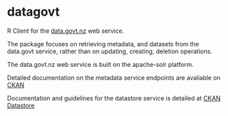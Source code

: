 # datagovt
R Client for the [data.govt.nz](https://www.data.govt.nz/use-data/using-data-govt-nz-apis/) web service. 

The package focuses on retrieving metadata, and datasets from the data.govt service, rather than on updating, creating, deletion operations.

The data.govt.nz web service is built on the apache-solr platform.

Detailed documentation on the metadata service endpoints are avaliable on [CKAN](https://docs.ckan.org/en/2.7/api/index.html)

Documentation and guidelines for the datastore service is detailed at [CKAN Datastore](https://docs.ckan.org/en/2.7/maintaining/datastore.html#the-datastore-api)
